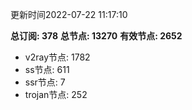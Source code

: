 更新时间2022-07-22 11:17:10

**总订阅: 378**
**总节点: 13270**
**有效节点: 2652**
- v2ray节点: 1782
- ss节点: 611
- ssr节点: 7
- trojan节点: 252
